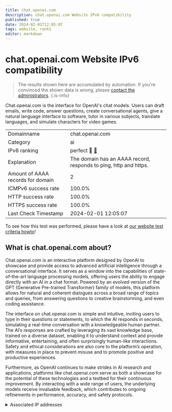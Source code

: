 ```yaml
---
title: chat.openai.com
description: chat.openai.com Website IPv6 compatibility
published: true
date: 2024-02-01T12:05:07
tags: website, rank1
editor: markdown
---
```


# chat.openai.com Website IPv6 compatibility

> The results shown here are accumulated by automation. If you're convinced the shown data is wrong, please [contact the administrators](/howto/chat). 
{.is-info}

Chat.openai.com is the interface for OpenAI's chat models. Users can draft emails, write code, answer questions, create conversational agents, give a natural language interface to software, tutor in various subjects, translate languages, and simulate characters for video games.


|   |   |
| - | - |
| Domainname | chat.openai.com
| Category | ai |
| IPv6 ranking | perfect :1st_place_medal: [🔗](/howto/ranking) |
| Explanation | The domain has an AAAA record, responds to ping, http and https. |
| Amount of AAAA records for domain | 2 |
| ICMPv6 success rate | 100.0%|
| HTTP success rate | 100.0% |
| HTTPS success rate | 100.0% |
| Last Check Timestamp | 2024-02-01 12:05:07 |

To see how this test was performed, please have a look at [our website test criteria howto](/howto/testcriteria/website)!


## What is chat.openai.com about?
Chat.openai.com is an interactive platform designed by OpenAI to showcase and provide access to advanced artificial intelligence through a conversational interface. It serves as a window into the capabilities of state-of-the-art language processing models, offering users the ability to engage directly with an AI in a chat format. Powered by an evolved version of the GPT (Generative Pre-trained Transformer) family of models, this platform allows for natural and coherent dialogues across a broad range of topics and queries, from answering questions to creative brainstorming, and even coding assistance.

The interface on chat.openai.com is simple and intuitive, inviting users to type in their questions or statements, to which the AI responds in seconds, simulating a real-time conversation with a knowledgeable human partner. The AI’s responses are crafted by leveraging its vast knowledge base, trained on a diverse dataset, enabling it to understand context and provide informative, entertaining, and often surprisingly human-like interactions. Safety and ethical considerations are also core to the platform’s operation, with measures in place to prevent misuse and to promote positive and productive experiences.

Furthermore, as OpenAI continues to make strides in AI research and applications, platforms like chat.openai.com serve as both a showcase for the potential of these technologies and a testbed for their continuous improvement. By interacting with a wide range of users, the underlying models receive invaluable feedback, which contributes to ongoing refinements in performance, accuracy, and safety protocols.



<details>
<summary>Associated IP addresses</summary>

2606:4700:4400::ac40:961c

2606:4700:4400::6812:25e4

</details>
